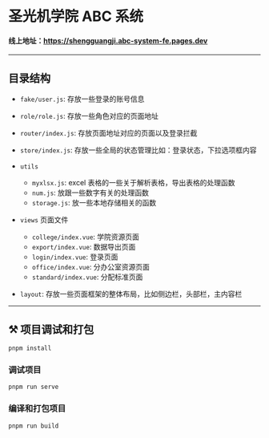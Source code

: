 # 圣光机学院 ABC 系统

#### **线上地址**：https://shengguangji.abc-system-fe.pages.dev

---

## 目录结构

-   `fake/user.js`: 存放一些登录的账号信息
-   `role/role.js`: 存放一些角色对应的页面地址
-   `router/index.js`: 存放页面地址对应的页面以及登录拦截
-   `store/index.js`: 存放一些全局的状态管理比如：登录状态，下拉选项框内容
-   `utils`
    -   `myxlsx.js`: excel 表格的一些关于解析表格，导出表格的处理函数
    -   `num.js`: 放跟一些数字有关的处理函数
    -   `storage.js`: 放一些本地存储相关的函数
-   `views` 页面文件

    -   `college/index.vue`: 学院资源页面
    -   `export/index.vue`: 数据导出页面
    -   `login/index.vue`: 登录页面
    -   `office/index.vue`: 分办公室资源页面
    -   `standard/index.vue`: 分配标准页面

-   `layout`: 存放一些页面框架的整体布局，比如侧边栏，头部栏，主内容栏

---

## ⚒ 项目调试和打包

```
pnpm install
```

### 调试项目

```
pnpm run serve
```

### 编译和打包项目

```
pnpm run build
```
